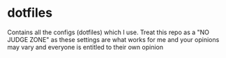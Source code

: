 # dotfiles

Contains all the configs (dotfiles) which I use. Treat this repo as a "NO JUDGE ZONE" as these settings are what works for me and your opinions may vary and everyone is entitled to their own opinion
